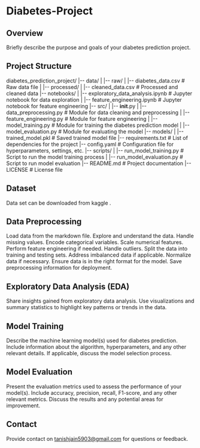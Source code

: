 # Diabetes-Project

## Overview

Briefly describe the purpose and goals of your diabetes prediction project.

## Project Structure

diabetes_prediction_project/
|-- data/
|   |-- raw/
|       |-- diabetes_data.csv  # Raw data file
|   |-- processed/
|       |-- cleaned_data.csv  # Processed and cleaned data
|-- notebooks/
|   |-- exploratory_data_analysis.ipynb  # Jupyter notebook for data exploration
|   |-- feature_engineering.ipynb  # Jupyter notebook for feature engineering
|-- src/
|   |-- __init__.py
|   |-- data_preprocessing.py  # Module for data cleaning and preprocessing
|   |-- feature_engineering.py  # Module for feature engineering
|   |-- model_training.py  # Module for training the diabetes prediction model
|   |-- model_evaluation.py  # Module for evaluating the model
|-- models/
|   |-- trained_model.pkl  # Saved trained model file
|-- requirements.txt  # List of dependencies for the project
|-- config.yaml  # Configuration file for hyperparameters, settings, etc.
|-- scripts/
|   |-- run_model_training.py  # Script to run the model training process
|   |-- run_model_evaluation.py  # Script to run model evaluation
|-- README.md  # Project documentation
|-- LICENSE  # License file



## Dataset

Data set can be downloaded from kaggle . 

## Data Preprocessing
Load data from the markdown file.
Explore and understand the data.
Handle missing values.
Encode categorical variables.
Scale numerical features.
Perform feature engineering if needed.
Handle outliers.
Split the data into training and testing sets.
Address imbalanced data if applicable.
Normalize data if necessary.
Ensure data is in the right format for the model.
Save preprocessing information for deployment.




## Exploratory Data Analysis (EDA)

Share insights gained from exploratory data analysis. Use visualizations and summary statistics to highlight key patterns or trends in the data.

## Model Training

Describe the machine learning model(s) used for diabetes prediction. Include information about the algorithm, hyperparameters, and any other relevant details. If applicable, discuss the model selection process.

## Model Evaluation

Present the evaluation metrics used to assess the performance of your model(s). Include accuracy, precision, recall, F1-score, and any other relevant metrics. Discuss the results and any potential areas for improvement.

## Contact

Provide contact on tanishjain5903@gmail.com for questions or feedback.
